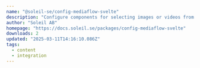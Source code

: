 ```yaml
---
name: "@soleil-se/config-mediaflow-svelte"
description: "Configure components for selecting images or videos from Mediaflow."
author: "Soleil AB"
homepage: "https://docs.soleil.se/packages/config-mediaflow-svelte"
downloads: 2
updated: "2025-03-11T14:16:10.086Z"
tags: 
  - content
  - integration
---
```

